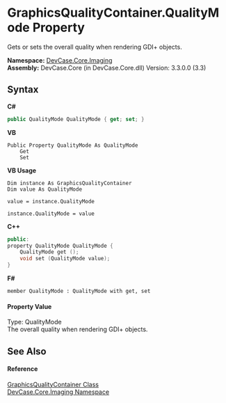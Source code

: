 # GraphicsQualityContainer.QualityMode Property 
 

Gets or sets the overall quality when rendering GDI+ objects.

**Namespace:**&nbsp;<a href="N_DevCase_Core_Imaging">DevCase.Core.Imaging</a><br />**Assembly:**&nbsp;DevCase.Core (in DevCase.Core.dll) Version: 3.3.0.0 (3.3)

## Syntax

**C#**<br />
``` C#
public QualityMode QualityMode { get; set; }
```

**VB**<br />
``` VB
Public Property QualityMode As QualityMode
	Get
	Set
```

**VB Usage**<br />
``` VB Usage
Dim instance As GraphicsQualityContainer
Dim value As QualityMode

value = instance.QualityMode

instance.QualityMode = value
```

**C++**<br />
``` C++
public:
property QualityMode QualityMode {
	QualityMode get ();
	void set (QualityMode value);
}
```

**F#**<br />
``` F#
member QualityMode : QualityMode with get, set

```


#### Property Value
Type: QualityMode<br />The overall quality when rendering GDI+ objects.

## See Also


#### Reference
<a href="T_DevCase_Core_Imaging_GraphicsQualityContainer">GraphicsQualityContainer Class</a><br /><a href="N_DevCase_Core_Imaging">DevCase.Core.Imaging Namespace</a><br />